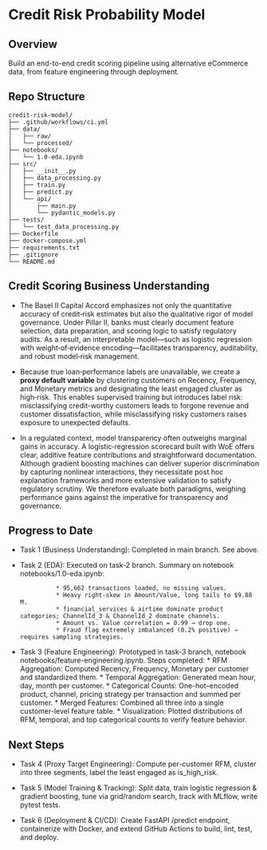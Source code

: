 # Credit Risk Probability Model

## Overview

Build an end-to-end credit scoring pipeline using alternative eCommerce data, from feature engineering through deployment.

## Repo Structure

```
credit-risk-model/
├── .github/workflows/ci.yml
├── data/
│   ├── raw/
│   └── processed/
├── notebooks/
│   └── 1.0-eda.ipynb
├── src/
│   ├── __init__.py
│   ├── data_processing.py
│   ├── train.py
│   ├── predict.py
│   └── api/
│       ├── main.py
│       └── pydantic_models.py
├── tests/
│   └── test_data_processing.py
├── Dockerfile
├── docker-compose.yml
├── requirements.txt
├── .gitignore
└── README.md
```
## Credit Scoring Business Understanding

- The Basel II Capital Accord emphasizes not only the quantitative accuracy of credit‐risk estimates but also the qualitative rigor of model governance. Under Pillar II, banks must clearly document feature selection, data preparation, and scoring logic to satisfy regulatory audits. As a result, an interpretable model—such as logistic regression with weight‐of‐evidence encoding—facilitates transparency, auditability, and robust model‐risk management.

- Because true loan‐performance labels are unavailable, we create a **proxy default variable** by clustering customers on Recency,  Frequency, and Monetary metrics and designating the least engaged cluster as high‐risk. This enables supervised training but introduces label risk: misclassifying credit-worthy customers leads to forgone revenue and customer dissatisfaction, while misclassifying risky customers raises exposure to unexpected defaults.

- In a regulated context, model transparency often outweighs marginal gains in accuracy. A logistic‐regression scorecard built with WoE offers clear, additive feature contributions and straightforward documentation. Although gradient boosting machines can deliver superior discrimination by capturing nonlinear interactions, they necessitate post hoc explanation frameworks and more extensive validation to satisfy regulatory scrutiny. We therefore evaluate both paradigms, weighing performance gains against the imperative for transparency and governance.
## Progress to Date
- Task 1 (Business Understanding): Completed in main branch. See above.

- Task 2 (EDA): Executed on task-2 branch. Summary on notebook notebooks/1.0-eda.ipynb:

                * 95,662 transactions loaded, no missing values.
                * Heavy right-skew in Amount/Value, long tails to $9.88 M.
                * financial_services & airtime dominate product categories; ChannelId_3 & ChannelId_2 dominate channels.
                * Amount vs. Value correlation = 0.99 → drop one.
                * Fraud flag extremely imbalanced (0.2% positive) → requires sampling strategies.
- Task 3 (Feature Engineering): Prototyped in task-3 branch, notebook notebooks/feature-engineering.ipynb. 
            Steps completed:
                * RFM Aggregation: Computed Recency, Frequency, Monetary per customer and standardized them.
                * Temporal Aggregation: Generated mean hour, day, month per customer.
                * Categorical Counts: One-hot–encoded product, channel, pricing strategy per transaction and summed per customer.
                * Merged Features: Combined all three into a single customer-level feature table.
                * Visualization: Plotted distributions of RFM, temporal, and top categorical counts to verify feature behavior.

## Next Steps

- Task 4 (Proxy Target Engineering): Compute per-customer RFM, cluster into three segments, label the least engaged as is_high_risk.

- Task 5 (Model Training & Tracking): Split data, train logistic regression & gradient boosting, tune via grid/random search, track with MLflow, write pytest tests.

- Task 6 (Deployment & CI/CD): Create FastAPI /predict endpoint, containerize with Docker, and extend GitHub Actions to build, lint, test, and deploy.
